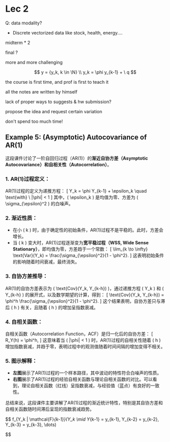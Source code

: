  # Lec 2



Q: data modality?

- Discrete vectorized data like stock, health, energy....







midterm * 2

final ?

more and more challenging






$$
y = {y_k, k \in \N}
\\
y_k = \phi y_{k-1} + \ q
$$







the course is first time, and prof is first to teach it 

all the notes are written by himself

lack of proper ways to suggests & hw submission?



propose the idea and request certain variation

don't spend too much time!





## Example 5: (Asymptotic) Autocovariance of AR(1)

这段课件讨论了一阶自回归过程（AR(1)）的**渐近自协方差（Asymptotic Autocovariance）**和**自相关性（Autocorrelation）**。

### 1. AR(1)过程定义：
AR(1)过程的定义为递推方程：
\[ Y_k = \phi Y_{k-1} + \epsilon_k \quad \text{with} \ |\phi| < 1 \]
其中，\( \epsilon_k \) 是均值为零、方差为 \( \sigma_{\epsilon}^2 \) 的白噪声。

### 2. 渐近性质：
- 在小 \( k \) 时，由于确定性的初始条件，AR(1)过程不是平稳的。此时，方差会增长。
- 当 \( k \) 变大时，AR(1)过程逐渐变为**宽平稳过程（WSS, Wide Sense Stationary）**，即均值为零，方差趋于一个常数：
  \[ \lim_{k \to \infty} \text{Var}(Y_k) = \frac{\sigma_{\epsilon}^2}{1 - \phi^2}. \]
  这表明初始条件的影响随着时间衰减，最终消失。

### 3. 自协方差推导：
AR(1)的自协方差表示为 \( \text{Cov}(Y_k, Y_{k-h}) \)，通过递推方程 \( Y_k \) 和 \( Y_{k-h} \) 的展开式，以及数学期望的计算，得到：
\[
\text{Cov}(Y_k, Y_{k-h}) = \phi^h \frac{\sigma_{\epsilon}^2}{1 - \phi^2}.
\]
这个结果表明，自协方差只与滞后 \( h \) 有关，且随着 \( h \) 的增加呈指数衰减。

### 4. 自相关函数：
自相关函数（Autocorrelation Function，ACF）是归一化后的自协方差：
\[ R_Y(h) = \phi^h, \]
这意味着当 \( |\phi| < 1 \) 时，AR(1)过程的自相关性随着 \( h \) 增加指数衰减，并趋于零，表明过程中的观测值随着时间间隔的增加变得不相关。

### 5. 图示解释：
- **左图**展示了AR(1)过程的一个样本路径，其中波动的特性符合白噪声的性质。
- **右图**展示了AR(1)过程的经验自相关函数与理论自相关函数的对比。可以看到，理论自相关函数（红线）呈指数衰减，与经验值（蓝点）有良好的一致性。

总结来说，这段课件主要讲解了AR(1)过程的渐近统计特性，特别是其自协方差和自相关函数随时间滞后呈现的指数衰减趋势。


$$
f_{Y_k | \mathcal{F}_{k-1}}(Y_k \mid Y_{k-1} = y_{k-1}, Y_{k-2} = y_{k-2}, Y_{k-3} = y_{k-3}, \dots) 

$$
